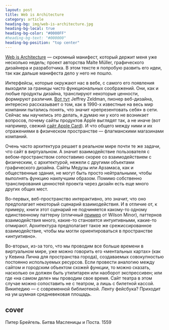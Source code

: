 ```yaml
---
layout: post
title: Web is Architecture
category: article
heading-bg: img/web-is-architecture.jpg
heading-bg-local: true
heading-bg-color: "#0000FF"
#heading-bg-text: "#000000"
heading-bg-position: "top center"
---
```


[Web is Architecture](http://www--arc.com/) — скромный манифест, который держит меня уже несколько недель; проект авторства Malte Müller, графического дизайнера и разработчика. В этом тексте я попробую развить его идеи, так как дальше манифеста дело у него не пошло.

Интерфейсы, которые окружают нас в вебе, с самого его появления выходили за границы чисто функциональных соображений. Они, как и любые продукты дизайна, транслируют некоторые ценности, формируют различия. [Вот тут](https://vimeo.com/219302853) Jeffrey Zeldman, пионер веб-дизайна, интересно рассказывает о том, как в 1990-х известные на весь мир компании пытались понять, что значит «репрезентовать себя» в сети. Сейчас мы научились это делать, я думаю ни у кого не возникает вопросов, почему сайты продуктов Apple выглядят так, а не иначе (вот например, свежий [сайт Apple Card](https://www.apple.com/apple-card/)). И что общего между ними и их отражениями в физическом пространстве — флагманскими магазинами компаний.

Очень часто архитектура решает в реальном мире почти те же задачи, что сайт в виртуальном. А значит взаимодействие пользователя с вебом-пространством сопоставимо скорее со взаимодействием с физическим, с архитектурой, нежели с другими объектами графического дизайна. Сайты Медузы или Арзамаса, как и общественные здания, не могут быть просто нейтральными, чтобы выполнять функцию наилучшим образом. Помимо собственно транслирования ценностей проекта через дизайн есть еще много других общих мест.

Во-первых, веб-пространство интерактивно, это значит, что оно предполагает некоторый сценарий взаимодействия. И в отличие от, к примеру, книги этот сценарий не подчиняется какому-то одному единственному паттерну (отличный [пример](https://youtu.be/i2FPU7bKD9k?t=1186) от Wilson Minor), паттернов взаимодействия много, какие-то становятся интуитивными, какие-то отмирают. Архитектура предполагает такое же срежиссированное взаимодействие, чтобы мы могли ориентироваться в пространстве «интуитивно».

Во-вторых, из-за того, что мы проводим все больше времени в виртуальном мире, уже можно говорить его «ментальных картах» (как у Кевина Лична для пространства города), создаваемых совокупностью постоянно используемых ресурсов. Если провести аналогию между сайтом и городским объектом схожей функции, то можно сказать, насколько он должен быть утилитарен или наоборот экспрессивен; или где «на самом деле» мы проводим свое время. Сайт театра в этом случае можно сопоставить не с театром, а лишь с билетной кассой. Википедию — с современной библиотекой. Ленту фейсбука? Приходит на ум шумная средневековая площадь.

## cover
Питер Брейгель. Битва Масленицы и Поста. 1559
